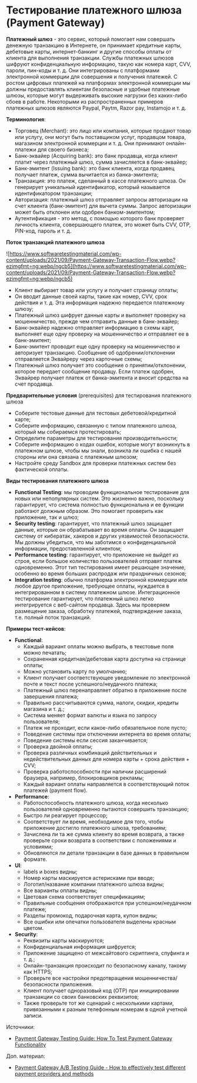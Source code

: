 # Тестирование платежного шлюза (Payment Gateway)

**Платежный шлюз** - это сервис, который помогает нам совершать денежную транзакцию в Интернете, он принимает кредитные карты, дебетовые карты, интернет-банкинг и другие способы оплаты от клиента для выполнения транзакции. Службы платежных шлюзов шифруют конфиденциальную информацию, такую ​​как номера карт, CVV, пароли, пин-коды и т. д. Они интегрированы с платформами электронной коммерции для совершения и получения платежей. С ростом цифровых платежей на платформах электронной коммерции мы должны предоставлять клиентам безопасные и удобные платежные шлюзы, которые могут выдерживать высокие нагрузки без каких-либо сбоев в работе. Некоторыми из распространенных примеров платежных шлюзов являются Paypal, Paytm, Razor pay, Instamojo и т. д.

**Терминология**:

* Торговец (Merchant): это лицо или компания, которые продают товар или услугу, они могут быть поставщиком услуг, продавцом товара, магазином электронной коммерции и т. д. Они принимают онлайн-платежи для своего бизнеса;
* Банк-эквайер (Acquiring bank): это банк продавца, когда клиент платит через платежный шлюз, сумма зачисляется в банк-эквайер;
* Банк-эмитент (Issuing bank): это банк клиента, когда продавец получает платеж, сумма вычитается из банка-эмитента;
* Транзакция: это платеж, сделанный в кассе платежного шлюза. Он генерирует уникальный идентификатор, который называется идентификатором транзакции;
* Авторизация: платежный шлюз отправляет запросы авторизации на счет клиента (банк-эмитент) для вычета суммы. Запрос авторизации может быть отклонен или одобрен банком-эмитентом;
* Аутентификация - это метод, с помощью которого банк проверяет личность клиента, совершающего платеж, это может быть CVV, OTP, PIN-код, пароль и т. д.

**Поток транзакций платежного шлюза**

![https://www.softwaretestingmaterial.com/wp-content/uploads/2021/09/Payment-Gateway-Transaction-Flow.webp?ezimgfmt=ng:webp/ngcb5](https://www.softwaretestingmaterial.com/wp-content/uploads/2021/09/Payment-Gateway-Transaction-Flow.webp?ezimgfmt=ng:webp/ngcb5)

* Клиент выбирает товар или услугу и получает страницу оплаты;
* Он вводит данные своей карты, такие как номер, CVV, срок действия и т. д. Эта информация надежно передается платежному шлюзу;
* Платежный шлюз шифрует данные карты и выполняет проверку на мошенничество, прежде чем отправить данные в банк-эквайер;
* Банк-эквайер надежно отправляет информацию в схемы карт, выполняет еще одну проверку на мошенничество и отправляет ее в банк-эмитент;
* Банк-эмитент проводит еще одну проверку на мошенничество и авторизует транзакцию. Сообщение об одобрении/отклонении отправляется Эквайреру через карточные схемы;
* Платежный шлюз получает это сообщение о принятии/отклонении, которое передает сообщение продавцу. Если платеж одобрен, Эквайрер получает платеж от банка-эмитента и вносит средства на счет продавца.

**Предварительные условия** (prerequisites) для тестирования платежного шлюза

* Соберите тестовые данные для тестовых дебетовой/кредитной карте;
* Соберите информацию, связанную с типом платежного шлюза, который мы собираемся протестировать;
* Определите параметры для тестирования производительности;
* Соберите информацию о кодах ошибок, которые могут возникнуть в платежном шлюзе, чтобы мы знали, возникла ли ошибка с нашей стороны или она связана с платежным шлюзом;
* Настройте среду Sandbox для проверки платежных систем без фактической оплаты.

**Виды тестирования платежного шлюза**

* **Functional Testing**: мы проводим функциональное тестирование для новых или непопулярных систем. Это жизненно важно, поскольку гарантирует, что система полностью функциональна и ее функции работают должным образом. Это помогает проверить как приложение, так и шлюз;
* **Security testing**: гарантирует, что платежный шлюз защищает данные, которые он обрабатывает во время оплаты. Он защищает систему от кибератак, хакеров и других уязвимостей безопасности. Мы должны убедиться, что мы заботимся о конфиденциальной информации, предоставленной клиентом;
* **Performance testing**: гарантирует, что приложение не выйдет из строя, если большое количество пользователей отправят платеж одновременно. Этот тип тестирования имеет решающее значение, особенно во время больших распродаж или праздничных сезонов;
* **Integration testing**: обычно платформа электронной коммерции или любое другое приложение, требующее оплаты, нуждается в интегрированном в систему платежном шлюзе. Интеграционное тестирование гарантирует, что платежный шлюз легко интегрируется с веб-сайтом продавца. Здесь мы проверяем размещение заказа, обработку платежей, подтверждение заказа, т.е. полный поток транзакций.

**Примеры тест-кейсов**:

* **Functional**:
  * Каждый вариант оплаты можно выбрать, в текстовые поля можно печатать;
  * Сохраненная кредитная/дебетовая карта доступна на странице оплаты;
  * Можно установить карту по умолчанию;
  * Клиент получает соответствующее уведомление по электронной почте и текст после успешного/неудачного платежа;
  * Платежный шлюз перенаправляет обратно в приложение после завершения платежа;
  * Правильно рассчитываются сумма, налоги, скидки, кредиты магазина и т. д.;
  * Система меняет формат валюты и языка по запросу пользователя;
  * Платеж не проходит, если какое-либо обязательное поле пусто;
  * Поведение системы при отключении интернета во время оплаты;
  * Поведение системы если сессия заканчивается;
  * Проверка двойной оплаты;
  * Проверка различных комбинаций действительных и недействительных данных для номера карты + срока действия + CVV;
  * Проверка работоспособности при наличии расширений браузера, например, блокировщиков рекламы;
  * Каждый вариант оплаты направляется в соответствующий поток платежей (payment flow).
* **Performance**:
  * Работоспособность платежного шлюза, когда несколько пользователей одновременно пытаются совершить транзакцию;
  * Быстро ли реагирует процессор;
  * Соответствует ли время, необходимое для того, чтобы приложение достигло платежного шлюза, требованиям;
  * Зачислена ли та же сумма клиенту во время возврата, а также проверьте сроки возврата в соответствии с положениями и условиями;
  * Обновляются ли детали транзакции в базе данных в правильном формате.
* **UI**:
  * labels и boxes видны;
  * Номер карты маскируется астерисками при вводе;
  * Логотип/название компании платежного шлюза видны;
  * Все варианты оплаты видны;
  * Цветовая схема соответствует спецификациям;
  * Правильные сообщения отображаются при успешном/неудачном платеже;
  * Разделы промокод, подарочная карта, купон видны;
  * Все ошибки или опечатки пользователя выделены красным цветом.
* **Security**:
  * Реквизиты карты маскируются;
  * Конфиденциальная информация шифруется;
  * Приложение защищено от межсайтового скриптинга, спуфинга и т. д.;
  * Онлайн-транзакция происходит по безопасному каналу, такому как HTTPS;
  * Проверьте все настройки предотвращения мошенничества/безопасности приложения.
  * Клиент получает одноразовый код (OTP) при инициировании транзакции со своих банковских реквизитов;
  * Также проверьте тот же сценарий с несколькими картами, привязанными к разным телефонным номерам в одной учетной записи.

Источники:

* [Payment Gateway Testing Guide: How To Test Payment Gateway Functionality](https://www.softwaretestingmaterial.com/payment-gateway-testing/)

Доп. материал:

* [Payment Gateway A/B Testing Guide - How to effectively test different payment providers and methods](https://securionpay.com/blog/payment-gateway-ab-testing/)
